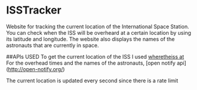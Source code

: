 # ISSTracker

Website for tracking the current location of the International Space Station.
You can check when the ISS will be overheard at a certain location by using its latitude and longitude.
The website also displays the names of the astronauts that are currently in space.

##APIs USED
To get the current location of the ISS I used [wheretheiss at](https://wheretheiss.at/)
For the overhead times and the names of the astronauts, [open notify api] (http://open-notify.org/)

The current location is updated every second since there is a rate limit
